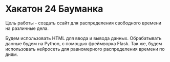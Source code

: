 # Хакатон 24 Бауманка
Цель работы - создать ссайт для распределения свободного времени на различные дела. 

Будем использовать HTML для ввода и вывода данных. Обрабатывать данные будем на Python, с помощью фреймворка Flask.
Так же, будем использовать нейросеть для равномерного распределения времени по дням. 
